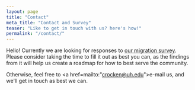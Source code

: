 ```yaml
---
layout: page
title: "Contact"
meta_title: "Contact and Survey"
teaser: "Like to get in touch with us? here's how!"
permalink: "/contact/"
---
```

Hello! Currently we are looking for responses to <a href="https://t.co/NoPMvtxtWX">our migration survey</a>.  Please consider taking the time to fill it out as best you can, as the findings from it will help us create a roadmap for how to best serve the community. 
 
Otherwise, feel free to <a href=mailto:"crocken@uh.edu">e-mail us</a>, and we'll get in touch as best we can. 
